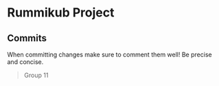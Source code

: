 # Rummikub Project

## Commits
When committing changes make sure to comment them well! Be precise and concise.

> Group 11
